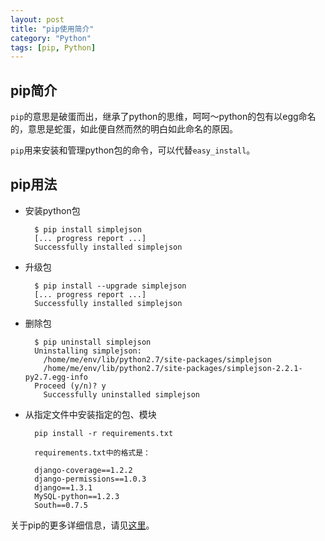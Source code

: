 ```yaml
---
layout: post
title: "pip使用简介"
category: "Python"
tags: [pip, Python]
---
```



## pip简介

`pip`的意思是破蛋而出，继承了python的思维，呵呵～python的包有以egg命名的，意思是蛇蛋，如此便自然而然的明白如此命名的原因。


`pip`用来安装和管理python包的命令，可以代替`easy_install`。


## pip用法

* 安装python包

        $ pip install simplejson  
        [... progress report ...]  
        Successfully installed simplejson  

* 升级包

        $ pip install --upgrade simplejson  
        [... progress report ...]  
        Successfully installed simplejson  

* 删除包

        $ pip uninstall simplejson  
        Uninstalling simplejson:  
          /home/me/env/lib/python2.7/site-packages/simplejson  
          /home/me/env/lib/python2.7/site-packages/simplejson-2.2.1-py2.7.egg-info  
        Proceed (y/n)? y  
          Successfully uninstalled simplejson  


* 从指定文件中安装指定的包、模块

        pip install -r requirements.txt  
          
        requirements.txt中的格式是：  
          
        django-coverage==1.2.2  
        django-permissions==1.0.3  
        django==1.3.1  
        MySQL-python==1.2.3  
        South==0.7.5  

关于pip的更多详细信息，请见[这里](http://www.pip-installer.org/en/latest/)。


